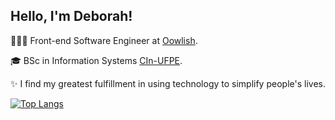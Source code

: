 ## Hello, I'm Deborah!

👩🏻‍💻 Front-end Software Engineer at [Oowlish](https://www.oowlish.com/).

🎓 BSc in Information Systems [CIn-UFPE](https://portal.cin.ufpe.br/).

✨ I find my greatest fulfillment in using technology to simplify people's lives. 



  [![Top Langs](https://github-readme-stats.vercel.app/api/top-langs/?username=debespindola&layout=compact&theme=radical)](https://github.com/debespindola/github-readme-stats)
    

